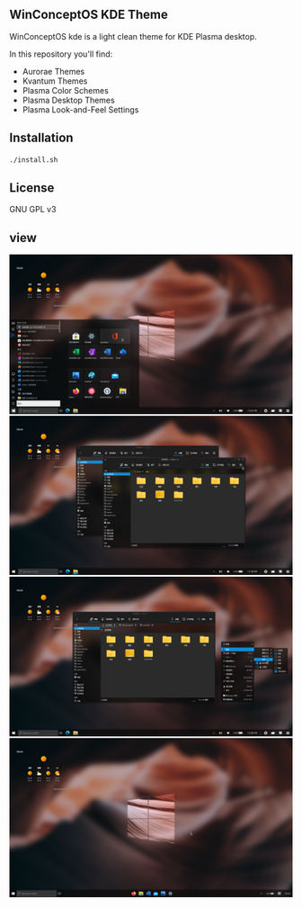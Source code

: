 ## WinConceptOS KDE Theme

WinConceptOS kde is a light clean theme for KDE Plasma desktop.

In this repository you'll find:

- Aurorae Themes
- Kvantum Themes
- Plasma Color Schemes
- Plasma Desktop Themes
- Plasma Look-and-Feel Settings


  
## Installation

```sh
./install.sh
```

## License

GNU GPL v3

## view
![view](View-1.png?raw=true)
![view](View-2.png?raw=true)
![view](View-3.png?raw=true)
![view](View-4.png?raw=true)


